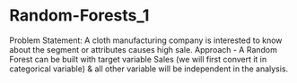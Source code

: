 # Random-Forests_1
Problem Statement: A cloth manufacturing company is interested to know about the segment or attributes causes high sale.  Approach - A Random Forest can be built with target variable Sales (we will first convert it in categorical variable) &amp; all other variable will be independent in the analysis.  

